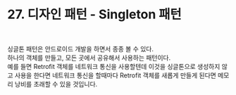 # 27. 디자인 패턴 - Singleton 패턴

<br>

싱글톤 패턴은 안드로이드 개발을 하면서 종종 볼 수 있다.   
하나의 객체를 만들고, 모든 곳에서 공유해서 사용하는 패턴이다.   
예를 들면 Retrofit 객체를 네트워크 통신을 사용할텐데 이것을 싱글톤으로 생성하지 않고 사용을 한다면 네트워크 통신을 할때마다 Retrofit 객체를 새롭게 만들게 된다면 메모리 낭비를 초래할 수 있을 것입니다.   